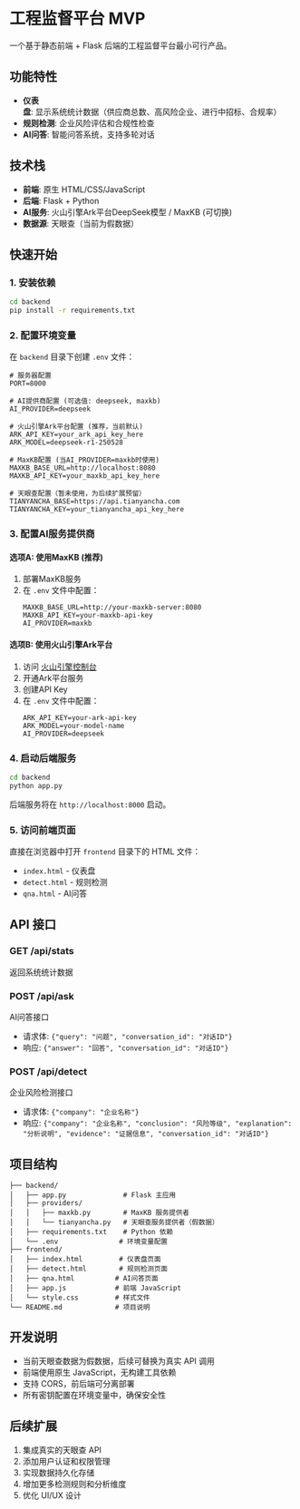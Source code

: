 # 工程监督平台 MVP

一个基于静态前端 + Flask 后端的工程监督平台最小可行产品。

## 功能特性

- **仪表盘**: 显示系统统计数据（供应商总数、高风险企业、进行中招标、合规率）
- **规则检测**: 企业风险评估和合规性检查
- **AI问答**: 智能问答系统，支持多轮对话

## 技术栈

- **前端**: 原生 HTML/CSS/JavaScript
- **后端**: Flask + Python
- **AI服务**: 火山引擎Ark平台DeepSeek模型 / MaxKB (可切换)
- **数据源**: 天眼查（当前为假数据）

## 快速开始

### 1. 安装依赖

```bash
cd backend
pip install -r requirements.txt
```

### 2. 配置环境变量

在 `backend` 目录下创建 `.env` 文件：

```env
# 服务器配置
PORT=8000

# AI提供商配置 (可选值: deepseek, maxkb)
AI_PROVIDER=deepseek

# 火山引擎Ark平台配置 (推荐，当前默认)
ARK_API_KEY=your_ark_api_key_here
ARK_MODEL=deepseek-r1-250528

# MaxKB配置 (当AI_PROVIDER=maxkb时使用)
MAXKB_BASE_URL=http://localhost:8080
MAXKB_API_KEY=your_maxkb_api_key_here

# 天眼查配置（暂未使用，为后续扩展预留）
TIANYANCHA_BASE=https://api.tianyancha.com
TIANYANCHA_KEY=your_tianyancha_api_key_here
```

### 3. 配置AI服务提供商

#### 选项A: 使用MaxKB (推荐)

1. 部署MaxKB服务
2. 在 `.env` 文件中配置：
   ```
   MAXKB_BASE_URL=http://your-maxkb-server:8080
   MAXKB_API_KEY=your-maxkb-api-key
   AI_PROVIDER=maxkb
   ```

#### 选项B: 使用火山引擎Ark平台

1. 访问 [火山引擎控制台](https://console.volcengine.com/)
2. 开通Ark平台服务
3. 创建API Key
4. 在 `.env` 文件中配置：
   ```
   ARK_API_KEY=your-ark-api-key
   ARK_MODEL=your-model-name
   AI_PROVIDER=deepseek
   ```

### 4. 启动后端服务

```bash
cd backend
python app.py
```

后端服务将在 `http://localhost:8000` 启动。

### 5. 访问前端页面

直接在浏览器中打开 `frontend` 目录下的 HTML 文件：

- `index.html` - 仪表盘
- `detect.html` - 规则检测
- `qna.html` - AI问答

## API 接口

### GET /api/stats
返回系统统计数据

### POST /api/ask
AI问答接口
- 请求体: `{"query": "问题", "conversation_id": "对话ID"}`
- 响应: `{"answer": "回答", "conversation_id": "对话ID"}`

### POST /api/detect
企业风险检测接口
- 请求体: `{"company": "企业名称"}`
- 响应: `{"company": "企业名称", "conclusion": "风险等级", "explanation": "分析说明", "evidence": "证据信息", "conversation_id": "对话ID"}`

## 项目结构

```
├── backend/
│   ├── app.py              # Flask 主应用
│   ├── providers/
│   │   ├── maxkb.py        # MaxKB 服务提供者
│   │   └── tianyancha.py   # 天眼查服务提供者（假数据）
│   ├── requirements.txt    # Python 依赖
│   └── .env               # 环境变量配置
├── frontend/
│   ├── index.html         # 仪表盘页面
│   ├── detect.html        # 规则检测页面
│   ├── qna.html          # AI问答页面
│   ├── app.js            # 前端 JavaScript
│   └── style.css         # 样式文件
└── README.md             # 项目说明
```

## 开发说明

- 当前天眼查数据为假数据，后续可替换为真实 API 调用
- 前端使用原生 JavaScript，无构建工具依赖
- 支持 CORS，前后端可分离部署
- 所有密钥配置在环境变量中，确保安全性

## 后续扩展

1. 集成真实的天眼查 API
2. 添加用户认证和权限管理
3. 实现数据持久化存储
4. 增加更多检测规则和分析维度
5. 优化 UI/UX 设计
